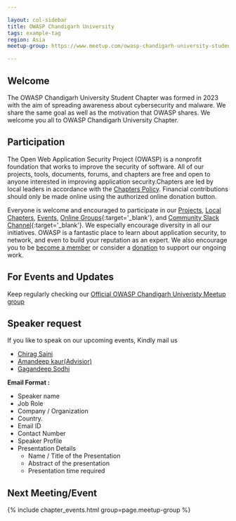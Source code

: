 ```yaml
---

layout: col-sidebar
title: OWASP Chandigarh University
tags: example-tag
region: Asia
meetup-group: https://www.meetup.com/owasp-chandigarh-university-student-chapter/

---
```



## Welcome
<p>The OWASP Chandigarh University Student Chapter was formed in 2023 with the aim of spreading awareness about cybersecurity and malware. We share the same goal as well as the motivation that OWASP shares. We welcome you all to OWASP Chandigarh University Chapter.</p>

## Participation
The Open Web Application Security Project (OWASP) is a nonprofit foundation that works to improve the security of software. All of our projects, tools, documents, forums, and chapters are free and open to anyone interested in improving application security.Chapters are led by local leaders in accordance with the [Chapters Policy](/www-policy/operational/chapters). Financial contributions should only be made online using the authorized online donation button. 

Everyone is welcome and encouraged to participate in our [Projects](/projects/), [Local Chapters](/chapters/), [Events](/events/), [Online Groups](https://groups.google.com/a/owasp.com/){:target='_blank'}, and [Community Slack Channel](https://owasp.slack.com/){:target='_blank'}. We especially encourage diversity in all our initiatives. OWASP is a fantastic place to learn about application security, to network, and even to build your reputation as an expert. We also encourage you to be [become a member](/membership/) or consider a [donation](/donate/) to support our ongoing work.


## For Events and Updates
Keep regularly checking our [Official OWASP Chandigarh Univeristy Meetup group](https://www.meetup.com/owasp-chandigarh-university-student-chapter/)

## Speaker request
If you like to speak on our upcoming events, Kindly mail us
* [Chirag Saini](mailto:chirag.saini@owasp.org)
* [Amandeep kaur(Advisior)](mailto:amandeep.kaur@owasp.org)
* [Gagandeep Sodhi](mailto:gagandeep.sodhi@owasp.org)

**Email Format :**

- Speaker name
- Job Role
- Company / Organization
- Country.
- Email ID
- Contact Number
- Speaker Profile
- Presentation Details
    - Name / Title of the Presentation
    - Abstract of the presentation
    - Presentation time required

Next Meeting/Event <!-- You should keep this section as it will populate your meetup events -->
---------------------
{% include chapter_events.html group=page.meetup-group %}

